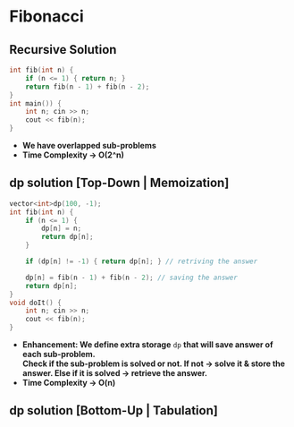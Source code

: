 # Fibonacci

## Recursive Solution

```cpp
int fib(int n) {
    if (n <= 1) { return n; }
    return fib(n - 1) + fib(n - 2);
}
int main()) {
    int n; cin >> n;
    cout << fib(n);
}
```

- **We have overlapped sub-problems**
- **Time Complexity → O(2^n)**

## dp solution [Top-Down | Memoization]

```cpp
vector<int>dp(100, -1);
int fib(int n) {
    if (n <= 1) {
        dp[n] = n;
        return dp[n];
    }

    if (dp[n] != -1) { return dp[n]; } // retriving the answer

    dp[n] = fib(n - 1) + fib(n - 2); // saving the answer
    return dp[n];
}
void doIt() {
    int n; cin >> n;
    cout << fib(n);
}
```

- **Enhancement: We define extra storage** `dp` **that will save answer of each sub-problem. <br> Check if the sub-problem is solved or not.  If not → solve it & store the answer. Else if it is solved → retrieve the answer.**
- **Time Complexity → O(n)**

## dp solution [Bottom-Up | Tabulation]
```cpp


```
